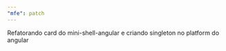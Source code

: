 ```yaml
---
"mfe": patch
---
```


Refatorando card do mini-shell-angular e criando singleton no platform do angular
